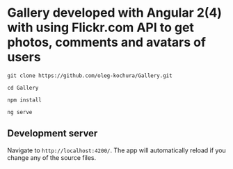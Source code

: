 #  Gallery developed with Angular 2(4) with using Flickr.com API to get photos, comments and avatars of users

`git clone https://github.com/oleg-kochura/Gallery.git`

`cd Gallery`

`npm install`

`ng serve`

## Development server
Navigate to `http://localhost:4200/`. The app will automatically reload if you change any of the source files.
